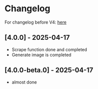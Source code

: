 # Changelog

For changelog before V4: [here](https://github.com/leomotors/chunithm-net-scraper/blob/main/CHANGELOG.md)

## [4.0.0] - 2025-04-17

- Scrape function done and completed
- Generate image is completed

## [4.0.0-beta.0] - 2025-04-17

- almost done
